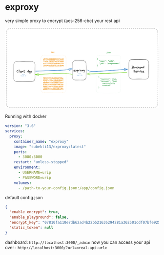 # exproxy
very simple proxy to encrypt (aes-256-cbc) your rest api

![exproxy](images/exproxy1.png)

Running with docker

```yaml
version: "3.6"
services:
  proxy:
    container_name: "exproxy"
    image: "subekti13/exproxy:latest"
    ports:
      - 3000:3000
    restart: "unless-stopped"
    environment:
      - USERNAME=urip
      - PASSWORD=urip
    volumes:
      - /path-to-your-config.json:/app/config.json
```

default config.json
```json
{
  "enable_encrypt": true,
  "enable_playground": false,
  "encrypt_key": "07810fa110e7db62ad4b22b521636294281a362501cdf07bfe92549cec832dba",
  "static_token": null
}
```

dashboard: `http://localhost:3000/_admin`
now you can access your api over :
`http://localhost:3000/?url=<real-api-url>`
